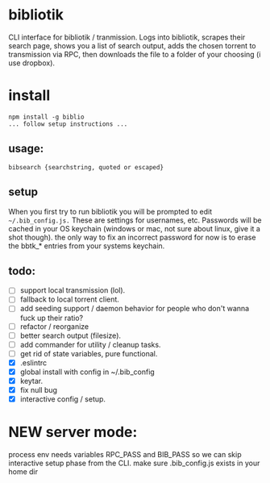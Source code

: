 # bibliotik
CLI interface for bibliotik / tranmission. Logs into bibliotik, scrapes their search page, shows you a list of search output, adds the chosen torrent to transmission via RPC, then downloads the file to a folder of your choosing (i use dropbox).

# install
```
npm install -g biblio
... follow setup instructions ...
```

## usage:
```
bibsearch {searchstring, quoted or escaped}
```

## setup
When you first try to run bibliotik you will be prompted to edit `~/.bib_config.js.` These are settings for usernames, etc. Passwords will be cached in your OS keychain (windows or mac, not sure about linux, give it a shot though). the only way to fix an incorrect password for now is to erase the bbtk_* entries from your systems keychain.

## todo:
- [ ] support local transmission (lol).
- [ ] fallback to local torrent client. 
- [ ] add seeding support / daemon behavior for people who don't wanna fuck up their ratio?
- [ ] refactor / reorganize
- [ ] better search output (filesize).
- [ ] add commander for utility / cleanup tasks.
- [ ] get rid of state variables, pure functional.
- [x] .eslintrc
- [x] global install with config in ~/.bib_config
- [x] keytar.
- [x] fix null bug
- [x] interactive config / setup.

# NEW server mode:
process env needs variables RPC_PASS and BIB_PASS so we can skip interactive setup phase from the CLI. make sure .bib_config.js exists in your home dir
